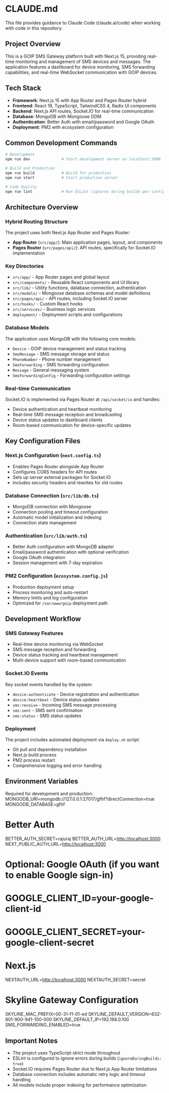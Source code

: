 # CLAUDE.md

This file provides guidance to Claude Code (claude.ai/code) when working with code in this repository.

## Project Overview

This is a GOIP SMS Gateway platform built with Next.js 15, providing real-time monitoring and management of SMS devices and messages. The application features a dashboard for device monitoring, SMS forwarding capabilities, and real-time WebSocket communication with GOIP devices.

## Tech Stack

- **Framework**: Next.js 15 with App Router and Pages Router hybrid
- **Frontend**: React 19, TypeScript, TailwindCSS 4, Radix UI components
- **Backend**: Next.js API routes, Socket.IO for real-time communication
- **Database**: MongoDB with Mongoose ODM
- **Authentication**: Better Auth with email/password and Google OAuth
- **Deployment**: PM2 with ecosystem configuration

## Common Development Commands

```bash
# Development
npm run dev              # Start development server on localhost:3000

# Build and Production
npm run build            # Build for production
npm run start            # Start production server

# Code Quality
npm run lint             # Run ESLint (ignores during builds per config)
```

## Architecture Overview

### Hybrid Routing Structure

The project uses both Next.js App Router and Pages Router:

- **App Router** (`src/app/`): Main application pages, layout, and components
- **Pages Router** (`src/pages/api/`): API routes, specifically for Socket.IO implementation

### Key Directories

- `src/app/` - App Router pages and global layout
- `src/components/` - Reusable React components and UI library
- `src/lib/` - Utility functions, database connection, authentication
- `src/models/` - Mongoose database schemas and model definitions
- `src/pages/api/` - API routes, including Socket.IO server
- `src/hooks/` - Custom React hooks
- `src/services/` - Business logic services
- `deployment/` - Deployment scripts and configurations

### Database Models

The application uses MongoDB with the following core models:

- `Device` - GOIP device management and status tracking
- `SmsMessage` - SMS message storage and status
- `PhoneNumber` - Phone number management
- `SmsForwarding` - SMS forwarding configuration
- `Message` - General messaging system
- `SmsForwardingConfig` - Forwarding configuration settings

### Real-time Communication

Socket.IO is implemented via Pages Router at `/api/socket/io` and handles:

- Device authentication and heartbeat monitoring
- Real-time SMS message reception and broadcasting
- Device status updates to dashboard clients
- Room-based communication for device-specific updates

## Key Configuration Files

### Next.js Configuration (`next.config.ts`)

- Enables Pages Router alongside App Router
- Configures CORS headers for API routes
- Sets up server external packages for Socket.IO
- Includes security headers and rewrites for old routes

### Database Connection (`src/lib/db.ts`)

- MongoDB connection with Mongoose
- Connection pooling and timeout configuration
- Automatic model initialization and indexing
- Connection state management

### Authentication (`src/lib/auth.ts`)

- Better Auth configuration with MongoDB adapter
- Email/password authentication with optional verification
- Google OAuth integration
- Session management with 7-day expiration

### PM2 Configuration (`ecosystem.config.js`)

- Production deployment setup
- Process monitoring and auto-restart
- Memory limits and log configuration
- Optimized for `/var/www/goip` deployment path

## Development Workflow

### SMS Gateway Features

- Real-time device monitoring via WebSocket
- SMS message reception and forwarding
- Device status tracking and heartbeat management
- Multi-device support with room-based communication

### Socket.IO Events

Key socket events handled by the system:

- `device:authenticate` - Device registration and authentication
- `device:heartbeat` - Device status updates
- `sms:receive` - Incoming SMS message processing
- `sms:sent` - SMS sent confirmation
- `sms:status` - SMS status updates

### Deployment

The project includes automated deployment via `deploy.sh` script:

- Git pull and dependency installation
- Next.js build process
- PM2 process restart
- Comprehensive logging and error handling

## Environment Variables

Required for development and production:
MONGODB_URI=mongodb://127.0.0.1:27017/gfhf?directConnection=true
MONGODB_DATABASE=gfhf

# Better Auth

BETTER_AUTH_SECRET=rajuraj
BETTER_AUTH_URL=<http://localhost:3000>
NEXT_PUBLIC_AUTH_URL=<http://localhost:3000>

# Optional: Google OAuth (if you want to enable Google sign-in)

# GOOGLE_CLIENT_ID=your-google-client-id

# GOOGLE_CLIENT_SECRET=your-google-client-secret

# Next.js

NEXTAUTH_URL=<http://localhost:3000>
NEXTAUTH_SECRET=secret

# Skyline Gateway Configuration

SKYLINE_MAC_PREFIX=00-31-f1-01-ed
SKYLINE_DEFAULT_VERSION=632-801-900-941-100-000
SKYLINE_DEFAULT_IP=192.168.0.100
SMS_FORWARDING_ENABLED=true

## Important Notes

- The project uses TypeScript strict mode throughout
- ESLint is configured to ignore errors during builds (`ignoreDuringBuilds: true`)
- Socket.IO requires Pages Router due to Next.js App Router limitations
- Database connection includes automatic retry logic and timeout handling
- All models include proper indexing for performance optimization
